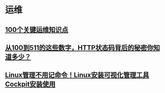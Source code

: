 # 运维

## [100个关键运维知识点](1.100个关键运维知识点.md)

## [从100到511的这些数字，HTTP状态码背后的秘密你知道多少？](2.http-status.md)

## [Linux管理不用记命令！Linux安装可视化管理工具Cockpit安装使用](3.Linux-Cockpit.md)